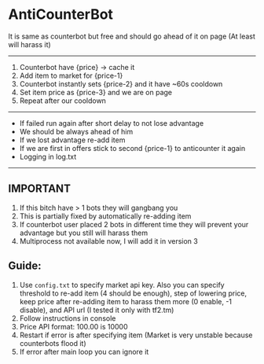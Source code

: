 # AntiCounterBot

It is same as counterbot but free and should go ahead of it on page (At least will harass it)

<hr>

1. Counterbot have {price} -> cache it
2. Add item to market for {price-1}
3. Counterbot instantly sets {price-2} and it have ~60s cooldown
4. Set item price as {price-3} and we are on page
5. Repeat after our cooldown

<hr>

- If failed run again after short delay to not lose advantage
- We should be always ahead of him
- If we lost advantage re-add item
- If we are first in offers stick to second {price-1} to anticounter it again
- Logging in log.txt
<hr>

## IMPORTANT
1. If this bitch have > 1 bots they will gangbang you
2. This is partially fixed by automatically re-adding item
3. If counterbot user placed 2 bots in different time they will prevent your advantage but you still will harass them
4. Multiprocess not available now, I will add it in version 3

##  Guide:
1. Use `config.txt` to specify market api key. Also you can specify threshold to re-add item (4 should be enough), step of lowering price, keep price after re-adding item to harass them more (0 enable, -1 disable), and API url (I tested it only with tf2.tm)
2. Follow instructions in console
3. Price API format: 100.00 is 10000
4. Restart if error is after specifying item (Market is very unstable because counterbots flood it)
5. If error after main loop you can ignore it

